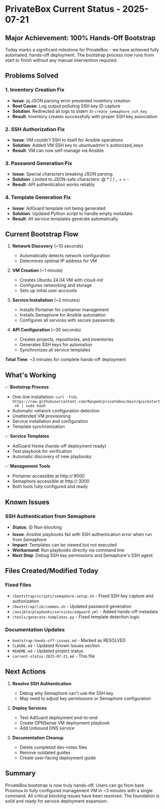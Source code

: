 # PrivateBox Current Status - 2025-07-21

## Major Achievement: 100% Hands-Off Bootstrap

Today marks a significant milestone for PrivateBox - we have achieved fully automated, hands-off deployment. The bootstrap process now runs from start to finish without any manual intervention required.

## Problems Solved

### 1. Inventory Creation Fix
- **Issue**: jq JSON parsing error prevented inventory creation
- **Root Cause**: Log output polluting SSH key ID capture
- **Solution**: Redirected all logs to stderr in `create_semaphore_ssh_key`
- **Result**: Inventory creates successfully with proper SSH key association

### 2. SSH Authorization Fix  
- **Issue**: VM couldn't SSH to itself for Ansible operations
- **Solution**: Added VM SSH key to ubuntuadmin's authorized_keys
- **Result**: VM can now self-manage via Ansible

### 3. Password Generation Fix
- **Issue**: Special characters breaking JSON parsing
- **Solution**: Limited to JSON-safe characters: @ * ( ) _ + = -
- **Result**: API authentication works reliably

### 4. Template Generation Fix
- **Issue**: AdGuard template not being generated
- **Solution**: Updated Python script to handle empty metadata
- **Result**: All service templates generate automatically

## Current Bootstrap Flow

1. **Network Discovery** (~10 seconds)
   - Automatically detects network configuration
   - Determines optimal IP address for VM

2. **VM Creation** (~1 minute)
   - Creates Ubuntu 24.04 VM with cloud-init
   - Configures networking and storage
   - Sets up initial user accounts

3. **Service Installation** (~2 minutes)
   - Installs Portainer for container management
   - Installs Semaphore for Ansible automation
   - Configures all services with secure passwords

4. **API Configuration** (~30 seconds)
   - Creates projects, repositories, and inventories
   - Generates SSH keys for automation
   - Synchronizes all service templates

**Total Time**: ~3 minutes for complete hands-off deployment

## What's Working

✅ **Bootstrap Process**
- One-line installation: `curl -fsSL https://raw.githubusercontent.com/Rasped/privatebox/main/quickstart.sh | sudo bash`
- Automatic network configuration detection
- Unattended VM provisioning
- Service installation and configuration
- Template synchronization

✅ **Service Templates**
- AdGuard Home (hands-off deployment ready)
- Test playbook for verification
- Automatic discovery of new playbooks

✅ **Management Tools**
- Portainer accessible at http://<VM-IP>:9000
- Semaphore accessible at http://<VM-IP>:3000
- Both tools fully configured and ready

## Known Issues

### SSH Authentication from Semaphore
- **Status**: 🟡 Non-blocking
- **Issue**: Ansible playbooks fail with SSH authentication error when run from Semaphore
- **Impact**: Templates can be viewed but not executed
- **Workaround**: Run playbooks directly via command line
- **Next Step**: Debug SSH key permissions and Semaphore's SSH agent

## Files Created/Modified Today

### Fixed Files
- `/bootstrap/scripts/semaphore-setup.sh` - Fixed SSH key capture and authorization
- `/bootstrap/lib/common.sh` - Updated password generation
- `/ansible/playbooks/services/adguard.yml` - Added hands-off metadata
- `/tools/generate-templates.py` - Fixed template detection logic

### Documentation Updates
- `bootstrap-hands-off-issues.md` - Marked as RESOLVED
- `CLAUDE.md` - Updated Known Issues section
- `README.md` - Updated project status
- `current-status-2025-07-21.md` - This file

## Next Actions

1. **Resolve SSH Authentication**
   - Debug why Semaphore can't use the SSH key
   - May need to adjust key permissions or Semaphore configuration

2. **Deploy Services**
   - Test AdGuard deployment end-to-end
   - Create OPNSense VM deployment playbook
   - Add Unbound DNS service

3. **Documentation Cleanup**
   - Delete completed dev-notes files
   - Remove outdated guides
   - Create user-facing deployment guide

## Summary

PrivateBox bootstrap is now truly hands-off. Users can go from bare Proxmox to fully configured management VM in ~3 minutes with a single command. All critical blocking issues have been resolved. The foundation is solid and ready for service deployment expansion.